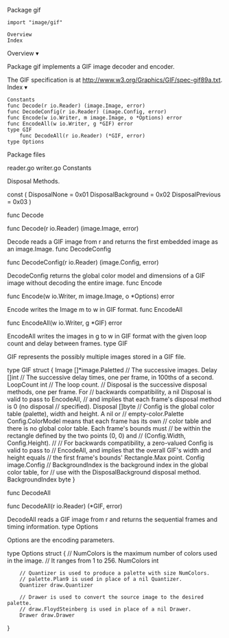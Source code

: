 
 Package gif

    import "image/gif"

    Overview
    Index

Overview ▾

Package gif implements a GIF image decoder and encoder.

The GIF specification is at http://www.w3.org/Graphics/GIF/spec-gif89a.txt.
Index ▾

    Constants
    func Decode(r io.Reader) (image.Image, error)
    func DecodeConfig(r io.Reader) (image.Config, error)
    func Encode(w io.Writer, m image.Image, o *Options) error
    func EncodeAll(w io.Writer, g *GIF) error
    type GIF
        func DecodeAll(r io.Reader) (*GIF, error)
    type Options

Package files

reader.go writer.go
Constants

Disposal Methods.

const (
        DisposalNone       = 0x01
        DisposalBackground = 0x02
        DisposalPrevious   = 0x03
)

func Decode

func Decode(r io.Reader) (image.Image, error)

Decode reads a GIF image from r and returns the first embedded image as an image.Image.
func DecodeConfig

func DecodeConfig(r io.Reader) (image.Config, error)

DecodeConfig returns the global color model and dimensions of a GIF image without decoding the entire image.
func Encode

func Encode(w io.Writer, m image.Image, o *Options) error

Encode writes the Image m to w in GIF format.
func EncodeAll

func EncodeAll(w io.Writer, g *GIF) error

EncodeAll writes the images in g to w in GIF format with the given loop count and delay between frames.
type GIF

GIF represents the possibly multiple images stored in a GIF file.

type GIF struct {
        Image     []*image.Paletted // The successive images.
        Delay     []int             // The successive delay times, one per frame, in 100ths of a second.
        LoopCount int               // The loop count.
        // Disposal is the successive disposal methods, one per frame. For
        // backwards compatibility, a nil Disposal is valid to pass to EncodeAll,
        // and implies that each frame's disposal method is 0 (no disposal
        // specified).
        Disposal []byte
        // Config is the global color table (palette), width and height. A nil or
        // empty-color.Palette Config.ColorModel means that each frame has its own
        // color table and there is no global color table. Each frame's bounds must
        // be within the rectangle defined by the two points (0, 0) and
        // (Config.Width, Config.Height).
        //
        // For backwards compatibility, a zero-valued Config is valid to pass to
        // EncodeAll, and implies that the overall GIF's width and height equals
        // the first frame's bounds' Rectangle.Max point.
        Config image.Config
        // BackgroundIndex is the background index in the global color table, for
        // use with the DisposalBackground disposal method.
        BackgroundIndex byte
}

func DecodeAll

func DecodeAll(r io.Reader) (*GIF, error)

DecodeAll reads a GIF image from r and returns the sequential frames and timing information.
type Options

Options are the encoding parameters.

type Options struct {
        // NumColors is the maximum number of colors used in the image.
        // It ranges from 1 to 256.
        NumColors int

        // Quantizer is used to produce a palette with size NumColors.
        // palette.Plan9 is used in place of a nil Quantizer.
        Quantizer draw.Quantizer

        // Drawer is used to convert the source image to the desired palette.
        // draw.FloydSteinberg is used in place of a nil Drawer.
        Drawer draw.Drawer
}

